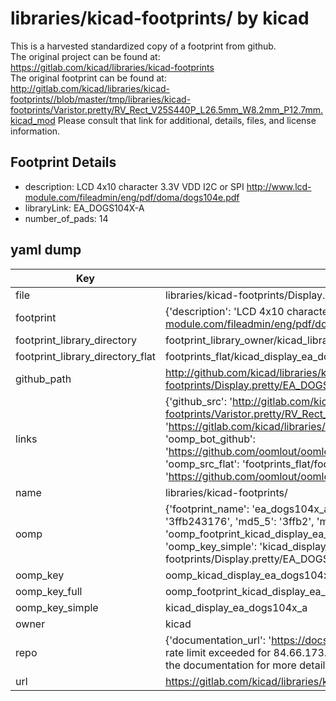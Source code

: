 # libraries/kicad-footprints/ by kicad  
This is a harvested standardized copy of a footprint from github.  
The original project can be found at:  
https://gitlab.com/kicad/libraries/kicad-footprints  
The original footprint can be found at:
http://gitlab.com/kicad/libraries/kicad-footprints//blob/master/tmp/libraries/kicad-footprints/Varistor.pretty/RV_Rect_V25S440P_L26.5mm_W8.2mm_P12.7mm.kicad_mod
Please consult that link for additional, details, files, and license information.  
## Footprint Details
* description: LCD 4x10 character 3.3V VDD I2C or SPI http://www.lcd-module.com/fileadmin/eng/pdf/doma/dogs104e.pdf  
* libraryLink: EA_DOGS104X-A  
* number_of_pads: 14  
## yaml dump  
| Key | Value |  
| --- | --- |  
| file | libraries/kicad-footprints/Display.pretty/EA_DOGS104X-A.kicad_mod |  
| footprint | {'description': 'LCD 4x10 character 3.3V VDD I2C or SPI http://www.lcd-module.com/fileadmin/eng/pdf/doma/dogs104e.pdf', 'libraryLink': 'EA_DOGS104X-A', 'number_of_pads': 14} |  
| footprint_library_directory | footprint_library_owner/kicad_libraries/kicad-footprints/ |  
| footprint_library_directory_flat | footprints_flat/kicad_display_ea_dogs104x_a/working |  
| github_path | http://github.com/kicad/libraries/kicad-footprints//blob/master/tmp/libraries/kicad-footprints/Display.pretty/EA_DOGS104X-A.kicad_mod |  
| links | {'github_src': 'http://gitlab.com/kicad/libraries/kicad-footprints//blob/master/tmp/libraries/kicad-footprints/Varistor.pretty/RV_Rect_V25S440P_L26.5mm_W8.2mm_P12.7mm.kicad_mod', 'github_src_repo': 'https://gitlab.com/kicad/libraries/kicad-footprints', 'oomp_bot': 'footprints/kicad_display_ea_dogs104x_a/working', 'oomp_bot_github': 'https://github.com/oomlout/oomlout_oomp_footprint_bot/tree/main/footprints/kicad_display_ea_dogs104x_a/working', 'oomp_src_flat': 'footprints_flat/footprints_flat/kicad_display_ea_dogs104x_a/working', 'oomp_src_flat_github': 'https://github.com/oomlout/oomlout_oomp_footprint_src/tree/main/footprints_flat/kicad_display_ea_dogs104x_a/working'} |  
| name | libraries/kicad-footprints/ |  
| oomp | {'footprint_name': 'ea_dogs104x_a', 'library_name': 'display', 'md5': '3ffb243176dc9d4a8a8ed439fc3664cc', 'md5_10': '3ffb243176', 'md5_5': '3ffb2', 'md5_6': '3ffb24', 'oomp_key': 'oomp_kicad_display_ea_dogs104x_a', 'oomp_key_extra': 'oomp_footprint_kicad_display_ea_dogs104x_a', 'oomp_key_full': 'oomp_footprint_kicad_display_ea_dogs104x_a_3ffb24', 'oomp_key_simple': 'kicad_display_ea_dogs104x_a', 'original_filename': 'libraries/kicad-footprints/Display.pretty/EA_DOGS104X-A.kicad_mod', 'owner_name': 'kicad'} |  
| oomp_key | oomp_kicad_display_ea_dogs104x_a |  
| oomp_key_full | oomp_footprint_kicad_display_ea_dogs104x_a |  
| oomp_key_simple | kicad_display_ea_dogs104x_a |  
| owner | kicad |  
| repo | {'documentation_url': 'https://docs.github.com/rest/overview/resources-in-the-rest-api#rate-limiting', 'message': "API rate limit exceeded for 84.66.173.59. (But here's the good news: Authenticated requests get a higher rate limit. Check out the documentation for more details.)"} |  
| url | https://gitlab.com/kicad/libraries/kicad-footprints |  

